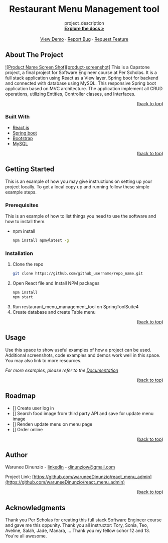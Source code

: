 <!-- PROJECT LOGO -->
<br />
<div align="center">
  <a href="https://github.com/waruneeDinunzio/react_menu">
    <!--img src="images/logo.png" alt="Logo" width="80" height="80"-->
  </a>

<h1 align="center">Restaurant Menu Management tool</h1>

  <p align="center">
    project_description
    <br />
    <a href="https://github.com/waruneeDinunzio/react_menu"><strong>Explore the docs »</strong></a>
    <br />
    <br />
    <a href="https://github.com/waruneeDinunzio/react_menu">View Demo</a>
    ·
    <a href="https://github.com/waruneeDinunzio/react_menu/issues">Report Bug</a>
    ·
    <a href="https://github.com/waruneeDinunzio/react_menu/issues">Request Feature</a>
  </p>
</div>



<!-- TABLE OF CONTENTS -->
<!-- <details>
  <summary>Table of Contents</summary>
  <ol>
    <li>
      <a href="#about-the-project">About The Project</a>
      <ul>
        <li><a href="#built-with">Built With</a></li>
      </ul>
    </li>
    <li>
      <a href="#getting-started">Getting Started</a>
      <ul>
        <li><a href="#prerequisites">Prerequisites</a></li>
        <li><a href="#installation">Installation</a></li>
      </ul>
    </li>
    <li><a href="#usage">Usage</a></li>
    <li><a href="#roadmap">Roadmap</a></li>
    <li><a href="#contributing">Contributing</a></li>
    <li><a href="#license">License</a></li>
    <li><a href="#contact">Contact</a></li>
    <li><a href="#acknowledgments">Acknowledgments</a></li>
  </ol>
</details> -->



<!-- ABOUT THE PROJECT -->
## About The Project

[![Product Name Screen Shot][product-screenshot]](https://example.com)
This is a Capstone project, a final project for Software Engineer course at Per Scholas. It is a full stack application using React as a View layer, Spring boot for backend and connected with database using MySQL. This responsive Spring boot application based on MVC architecture. The application implement all CRUD operations, utilizing Entities, Controller classes, and Interfaces.

<!-- Here's a blank template to get started: To avoid retyping too much info. Do a search and replace with your text editor for the following: `github_username`, `repo_name`, `twitter_handle`, `linkedin_username`, `email`, `email_client`, `project_title`, `project_description` -->

<p align="right">(<a href="#top">back to top</a>)</p>



### Built With

* [React.js](https://reactjs.org/)
* [Spring boot](https://spring.io/projects/spring-boot)
* [Bootstrap](https://getbootstrap.com)
* [MySQL](https://www.mysql.com/)

<p align="right">(<a href="#top">back to top</a>)</p>



<!-- GETTING STARTED -->
## Getting Started

This is an example of how you may give instructions on setting up your project locally.
To get a local copy up and running follow these simple example steps.

### Prerequisites

This is an example of how to list things you need to use the software and how to install them.
* npm install
  ```sh
  npm install npm@latest -g
  ```

### Installation

1. Clone the repo
   ```sh
   git clone https://github.com/github_username/repo_name.git
   ```
2. Open React file and Install NPM packages
   ```sh
   npm install
   npm start
   ```
3. Run restaurant_menu_management_tool on SpringToolSuite4
   <!-- ```js
   const API_KEY = 'ENTER YOUR API';
   ``` -->
4. Create database and create Table menu


<p align="right">(<a href="#top">back to top</a>)</p>



<!-- USAGE EXAMPLES -->
## Usage

Use this space to show useful examples of how a project can be used. Additional screenshots, code examples and demos work well in this space. You may also link to more resources.

_For more examples, please refer to the [Documentation](https://example.com)_

<p align="right">(<a href="#top">back to top</a>)</p>



<!-- ROADMAP -->
## Roadmap

- [] Create user log in
- [] Search food image from third party API and save for update menu image
- [] Renden update menu on menu page
- [] Order online

<!-- See the [open issues](https://github.com/github_username/repo_name/issues) for a full list of proposed features (and known issues). -->

<p align="right">(<a href="#top">back to top</a>)</p>



<!-- CONTRIBUTING -->
<!-- ## Contributing

Contributions are what make the open source community such an amazing place to learn, inspire, and create. Any contributions you make are **greatly appreciated**.

If you have a suggestion that would make this better, please fork the repo and create a pull request. You can also simply open an issue with the tag "enhancement".
Don't forget to give the project a star! Thanks again!

1. Fork the Project
2. Create your Feature Branch (`git checkout -b feature/AmazingFeature`)
3. Commit your Changes (`git commit -m 'Add some AmazingFeature'`)
4. Push to the Branch (`git push origin feature/AmazingFeature`)
5. Open a Pull Request

<p align="right">(<a href="#top">back to top</a>)</p> -->



<!-- LICENSE -->
<!-- ## License

Distributed under the MIT License. See `LICENSE.txt` for more information.

<p align="right">(<a href="#top">back to top</a>)</p> -->



<!-- CONTACT -->
## Author

Warunee Dinunzio - [linkedIn](https://www.linkedin.com/in/warunee-dinunzio/) - dinunziow@gmail.com

Project Link: [https://github.com/waruneeDinunzio/react_menu_admin](https://github.com/waruneeDinunzio/react_menu_admin)

<p align="right">(<a href="#top">back to top</a>)</p>



<!-- ACKNOWLEDGMENTS -->
## Acknowledgments
Thank you Per Scholas for creating this full stack Software Engineer course and gave me this oppunity.
Thank you all instructor: Tory, Sonia, Teo, Aveline, Salah, Jade, Manara, ... 
Thank you my fellow cohor 12 and 13. You're all awesome.
